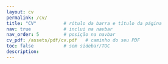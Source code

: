 ```yaml
---
layout: cv
permalink: /cv/
title: "CV"          # rótulo da barra e título da página
nav: true            # inclui na navbar
nav_order: 5         # posição na navbar
cv_pdf: /assets/pdf/cv.pdf   # caminho do seu PDF
toc: false           # sem sidebar/TOC
description:
---
```

